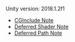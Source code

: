Unity version: 2018.1.2f1

* [CGInclude Note](CGIncludeNote.md)
* [Deferred Shader Note](DeferredShaderNote.md)
* [Deferred Path Note](DeferredPathNote.md)